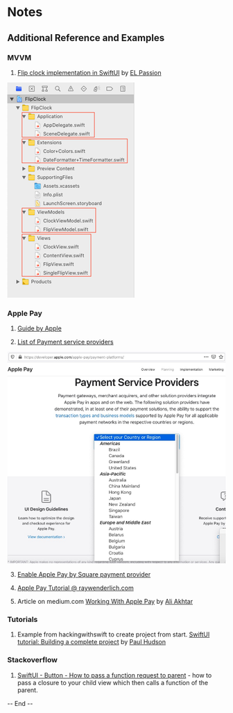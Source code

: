 # Notes

## Additional Reference and Examples

### MVVM

1. [Flip clock implementation in SwiftUI](https://github.com/elpassion/FlipClock-SwiftUI) by [EL Passion](https://www.elpassion.com/)

![Flip clock](Flipclock_file_structure.png)


### Apple Pay

1. [Guide by Apple](https://developer.apple.com/library/archive/ApplePay_Guide/)

2. [List of Payment service providers](https://developer.apple.com/apple-pay/payment-platforms/)

![Liist of Payment service providers by Apple as on Oct 7, 2020](apple-pay-payment-service-providers.jpg)

3. [Enable Apple Pay by Square payment provider](https://developer.squareup.com/docs/in-app-payments-sdk/add-digital-wallets/apple-pay)

4. [Apple Pay Tutorial @ raywenderlich.com](https://www.raywenderlich.com/2113-apple-pay-tutorial-getting-started)

5. Article on medium.com [Working With Apple Pay](https://medium.com/@aliakhtar_16369/working-with-apple-pay-27632ee23482) by [Ali Akhtar](https://medium.com/@aliakhtar_16369)
    

### Tutorials

1. Example from hackingwithswift to create project from start. [SwiftUI tutorial: Building a complete project](https://www.hackingwithswift.com/quick-start/swiftui/swiftui-tutorial-building-a-complete-project) by [Paul Hudson](https://www.hackingwithswift.com/about)


### Stackoverflow

1. [SwiftUI - Button - How to pass a function request to parent](https://stackoverflow.com/a/59861463/2641380) - how to pass a closure to your child view which then calls a function of the parent.


-- End --


